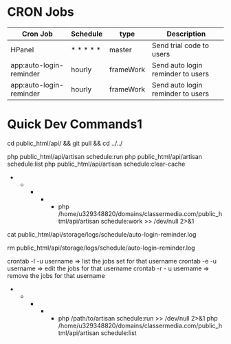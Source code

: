 

# CRON Jobs

| Cron Job                 | Schedule   | type        | Description |
|--------------------------|------------|-------------|-------------|
| HPanel                   | * * * * *  | master      | Send trial code to users |
| app:auto-login-reminder  | hourly     | frameWork   | Send auto login reminder to users |
| app:auto-login-reminder  | hourly     | frameWork   | Send auto login reminder to users |


# Quick Dev Commands1

cd public_html/api/ && git pull && cd ../../

php public_html/api/artisan schedule:run
php public_html/api/artisan schedule:list
php public_html/api/artisan schedule:clear-cache
* * * * * php /home/u329348820/domains/classermedia.com/public_html/api/artisan schedule:work >> /dev/null 2>&1

cat public_html/api/storage/logs/schedule/auto-login-reminder.log 

rm public_html/api/storage/logs/schedule/auto-login-reminder.log 

crontab -l -u username => list the jobs set for that username
crontab -e -u username => edit the jobs for that username
crontab -r - u username => remove the jobs for that username

* * * * * php /path/to/artisan schedule:run >> /dev/null 2>&1
php /home/u329348820/domains/classermedia.com/public_html/api/artisan schedule:list